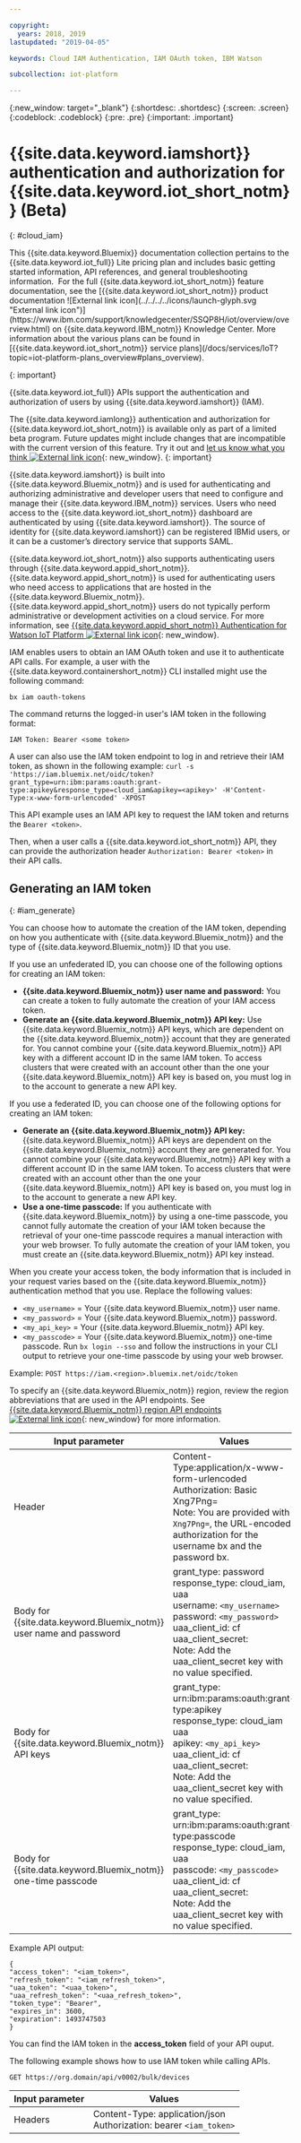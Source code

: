 ```yaml
---

copyright:
  years: 2018, 2019
lastupdated: "2019-04-05"

keywords: Cloud IAM Authentication, IAM OAuth token, IBM Watson

subcollection: iot-platform

---
```


{:new_window: target="\_blank"}
{:shortdesc: .shortdesc}
{:screen: .screen}
{:codeblock: .codeblock}
{:pre: .pre}
{:important: .important}


# {{site.data.keyword.iamshort}} authentication and authorization for {{site.data.keyword.iot_short_notm}} (Beta)
{: #cloud_iam}

<p>This {{site.data.keyword.Bluemix}} documentation collection pertains to the {{site.data.keyword.iot_full}} Lite pricing plan and includes basic getting started information, API references, and general troubleshooting information. 
For the full {{site.data.keyword.iot_short_notm}} feature documentation, see the [{{site.data.keyword.iot_short_notm}} product documentation ![External link icon](../../../../icons/launch-glyph.svg "External link icon")](https://www.ibm.com/support/knowledgecenter/SSQP8H/iot/overview/overview.html) on {{site.data.keyword.IBM_notm}} Knowledge Center. More information about the various plans can be found in [{{site.data.keyword.iot_short_notm}} service plans](/docs/services/IoT?topic=iot-platform-plans_overview#plans_overview). 
</p>
{: important}

{{site.data.keyword.iot_full}} APIs support the authentication and authorization of users by using {{site.data.keyword.iamshort}} (IAM).

The {{site.data.keyword.iamlong}} authentication and authorization for {{site.data.keyword.iot_short_notm}} is available only as part of a limited beta program. Future updates might include changes that are incompatible with the current version of this feature. Try it out and [let us know what you think ![External link icon](../../../../icons/launch-glyph.svg)](https://developer.ibm.com/answers/smart-spaces/17/internet-of-things.html){: new_window}.
{: important}

{{site.data.keyword.iamshort}} is built into {{site.data.keyword.Bluemix_notm}} and is used for authenticating and authorizing administrative and developer users that need to configure and manage their {{site.data.keyword.IBM_notm}} services. Users who need access to the {{site.data.keyword.iot_short_notm}} dashboard are authenticated by using {{site.data.keyword.iamshort}}. The source of identity for {{site.data.keyword.iamshort}} can be registered IBMid users, or it can be a customer’s directory service that supports SAML.  

{{site.data.keyword.iot_short_notm}} also supports authenticating users through {{site.data.keyword.appid_short_notm}}. {{site.data.keyword.appid_short_notm}} is used for authenticating users who need access to applications that are hosted in the {{site.data.keyword.Bluemix_notm}}. {{site.data.keyword.appid_short_notm}} users do not typically perform administrative or development activities on a cloud service. For more information, see [{{site.data.keyword.appid_short_notm}} Authentication for Watson IoT Platform ![External link icon](../../../../icons/launch-glyph.svg "External link icon")](https://www.ibm.com/support/knowledgecenter/SSQP8H/iot/platform/app_id.html#app_id){: new_window}.

IAM enables users to obtain an IAM OAuth token and use it to authenticate API calls. For example, a user with the {{site.data.keyword.containershort_notm}} CLI installed might use the following command:

`bx iam oauth-tokens`

The command returns the logged-in user's IAM token in the following format:

`IAM Token: Bearer <some token>`

A user can also use the IAM token endpoint to log in and retrieve their IAM token, as shown in the following example:
`curl -s 'https://iam.bluemix.net/oidc/token?grant_type=urn:ibm:params:oauth:grant-type:apikey&response_type=cloud_iam&apikey=<apikey>' -H'Content-Type:x-www-form-urlencoded' -XPOST`

This API example uses an IAM API key to request the IAM token and returns the `Bearer <token>`.

Then, when a user calls a {{site.data.keyword.iot_short_notm}} API, they can provide the authorization header `Authorization: Bearer <token>` in their API calls.

## Generating an IAM token
{: #iam_generate}

You can choose how to automate the creation of the IAM token, depending on how you authenticate with {{site.data.keyword.Bluemix_notm}} and the type of {{site.data.keyword.Bluemix_notm}} ID that you use.

If you use an unfederated ID, you can choose one of the following options for creating an IAM token:
 - **{{site.data.keyword.Bluemix_notm}} user name and password:** You can create a token to fully automate the creation of your IAM access token.
 - **Generate an {{site.data.keyword.Bluemix_notm}} API key:** Use {{site.data.keyword.Bluemix_notm}} API keys, which are dependent on the {{site.data.keyword.Bluemix_notm}} account that they are generated for. You cannot combine your {{site.data.keyword.Bluemix_notm}} API key with a different account ID in the same IAM token. To access clusters that were created with an account other than the one your {{site.data.keyword.Bluemix_notm}} API key is based on, you must log in to the account to generate a new API key.

If you use a federated ID, you can choose one of the following options for creating an IAM token:
 - **Generate an {{site.data.keyword.Bluemix_notm}} API key:** {{site.data.keyword.Bluemix_notm}} API keys are dependent on the {{site.data.keyword.Bluemix_notm}} account they are generated for. You cannot combine your {{site.data.keyword.Bluemix_notm}} API key with a different account ID in the same IAM token. To access clusters that were created with an account other than the one your {{site.data.keyword.Bluemix_notm}} API key is based on, you must log in to the account to generate a new API key.
 - **Use a one-time passcode:** If you authenticate with {{site.data.keyword.Bluemix_notm}} by using a one-time passcode, you cannot fully automate the creation of your IAM token because the retrieval of your one-time passcode requires a manual interaction with your web browser. To fully automate the creation of your IAM token, you must create an {{site.data.keyword.Bluemix_notm}} API key instead.

When you create your access token, the body information that is included in your request varies based on the {{site.data.keyword.Bluemix_notm}} authentication method that you use. Replace the following values:
- `<my_username>` = Your {{site.data.keyword.Bluemix_notm}} user name.
- `<my_password>` = Your {{site.data.keyword.Bluemix_notm}} password.
- `<my_api_key>` = Your {{site.data.keyword.Bluemix_notm}} API key.
- `<my_passcode>` = Your {{site.data.keyword.Bluemix_notm}} one-time passcode. Run `bx login --sso` and follow the instructions in your CLI output to retrieve your one-time passcode by using your web browser.

Example:
`POST https://iam.<region>.bluemix.net/oidc/token`

To specify an {{site.data.keyword.Bluemix_notm}} region, review the region abbreviations that are used in the API endpoints. See [{{site.data.keyword.Bluemix_notm}} region API endpoints ![External link icon](../../../../icons/launch-glyph.svg)](https://cloud.ibm.com/docs/containers/cs_regions.html#bluemix_regions){: new_window} for more information.

Input parameter	 | Values
---------------- | -----------
Header	| Content-Type:application/x-www-form-urlencoded<br>Authorization: Basic Xng7Png=<br>Note: You are provided with `Xng7Png=`, the URL-encoded authorization for the username bx and the password bx.
Body for {{site.data.keyword.Bluemix_notm}} user name and password	|	grant_type: password<br>response_type: cloud_iam, uaa<br>username: `<my_username>`<br>password: `<my_password>`<br>uaa_client_id: cf<br>uaa_client_secret:<br>Note: Add the uaa_client_secret key with no value specified.
Body for {{site.data.keyword.Bluemix_notm}} API keys	|	grant_type: urn:ibm:params:oauth:grant-type:apikey<br>response_type: cloud_iam<br>uaa<br>apikey: `<my_api_key>`<br>uaa_client_id: cf<br>uaa_client_secret:<br>Note: Add the uaa_client_secret key with no value specified.
Body for {{site.data.keyword.Bluemix_notm}} one-time passcode	|	grant_type: urn:ibm:params:oauth:grant-type:passcode<br>response_type: cloud_iam, uaa<br>passcode: `<my_passcode>`<br>uaa_client_id: cf<br>uaa_client_secret:<br>Note: Add the uaa_client_secret key with no value specified.

Example API output:

```
{
"access_token": "<iam_token>",
"refresh_token": "<iam_refresh_token>",
"uaa_token": "<uaa_token>",
"uaa_refresh_token": "<uaa_refresh_token>",
"token_type": "Bearer",
"expires_in": 3600,
"expiration": 1493747503
}
```
You can find the IAM token in the **access_token** field of your API ouput.

The following example shows how to use IAM token while calling APIs.

```
GET https://org.domain/api/v0002/bulk/devices
```

Input parameter   |	Values
----------------- | -----------
Headers	|	Content-Type: application/json<br>Authorization: bearer `<iam_token>`
